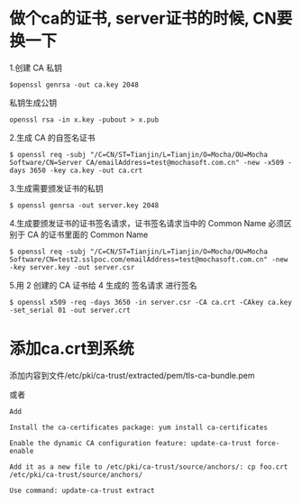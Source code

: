 # 做个ca的证书, server证书的时候, CN要换一下

1.创建 CA 私钥

```$openssl genrsa -out ca.key 2048```

私钥生成公钥

```openssl rsa -in x.key -pubout > x.pub ```

2.生成 CA 的自签名证书

```$ openssl req -subj "/C=CN/ST=Tianjin/L=Tianjin/O=Mocha/OU=Mocha Software/CN=Server CA/emailAddress=test@mochasoft.com.cn" -new -x509 -days 3650 -key ca.key -out ca.crt```

3.生成需要颁发证书的私钥

```$ openssl genrsa -out server.key 2048```

4.生成要颁发证书的证书签名请求，证书签名请求当中的 Common Name 必须区别于 CA 的证书里面的 Common Name

```$ openssl req -subj "/C=CN/ST=Tianjin/L=Tianjin/O=Mocha/OU=Mocha Software/CN=test2.sslpoc.com/emailAddress=test@mochasoft.com.cn" -new -key server.key -out server.csr```

5.用 2 创建的 CA 证书给 4 生成的 签名请求 进行签名

```$ openssl x509 -req -days 3650 -in server.csr -CA ca.crt -CAkey ca.key -set_serial 01 -out server.crt```

# 添加ca.crt到系统

添加内容到文件/etc/pki/ca-trust/extracted/pem/tls-ca-bundle.pem

或者

```
Add	

Install the ca-certificates package: yum install ca-certificates

Enable the dynamic CA configuration feature: update-ca-trust force-enable

Add it as a new file to /etc/pki/ca-trust/source/anchors/: cp foo.crt /etc/pki/ca-trust/source/anchors/

Use command: update-ca-trust extract
```
